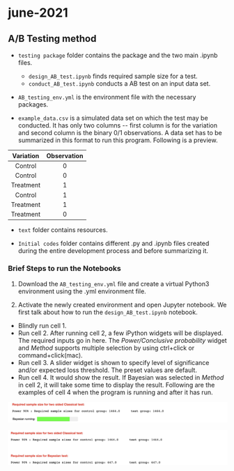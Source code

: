 # june-2021

## A/B Testing method
* `testing package` folder contains the package and the two main .ipynb files.
    + `design_AB_test.ipynb` finds required sample size for a test.
    + `conduct_AB_test.ipynb` conducts a AB test on an input data set.



* `AB_testing_env.yml` is the environment file with the necessary packages.



* `example_data.csv` is a simulated data set on which the test may be conducted. It has only two columns -- first column is for the variation and second column is the binary 0/1 observations. A data set has to be summarized in this format to run this program. Following is a preview.

| Variation | Observation |
|:---------:|:-----------:|
|  Control  |      0      |
|  Control  |      0      |
| Treatment |      1      |
|  Control  |      1      |
| Treatment |      1      |
| Treatment |      0      |



* `text` folder contains resources.



* `Initial codes` folder contains different .py and .ipynb files created during the entire development process and before summarizing it.


### Brief Steps to run the Notebooks

1. Download the `AB_testing_env.yml` file and create a virtual Python3 environment using the .yml environment file.

2. Activate the newly created environment and open Jupyter notebook. We first talk about how to run the `design_AB_test.ipynb` notebook.
  + Blindly run cell 1.
  + Run cell 2. After running cell 2, a few iPython widgets will be displayed. The required inputs go in here. The _Power/Conclusive probability_ widget and _Method_ supports multiple selection by using ctrl+click or command+click(mac).
  + Run cell 3. A slider widget is shown to specify level of significance and/or expected loss threshold. The preset values are default.
  + Run cell 4. It would show the result. If Bayesian was selected in _Method_ in cell 2, it will take some time to display the result. Following are the examples of cell 4 when the program is running and after it has run.
  
  ![alt text](https://github.com/somak135/AB-Testing/blob/main/text%20%26%20images/design_running.jpeg)
  
  ![alt text](https://github.com/somak135/AB-Testing/blob/main/text%20%26%20images/design_complete.jpeg)
